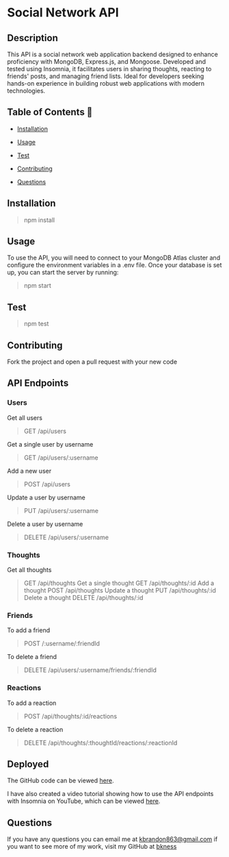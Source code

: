 # Social Network API

## Description 
This API is a social network web application backend designed to enhance proficiency with MongoDB, Express.js, and Mongoose. Developed and tested using Insomnia, it facilitates users in sharing thoughts, reacting to friends' posts, and managing friend lists. Ideal for developers seeking hands-on experience in building robust web applications with modern technologies.

## Table of Contents 📝

- [Installation](#installation)
- [Usage](#usage)
- [Test](#test)
- [Contributing](#contributing)

- [Questions](#questions-📝)

## Installation 
>npm install

## Usage
To use the API, you will need to connect to your MongoDB Atlas cluster and configure the environment variables in a .env file. Once your database is set up, you can start the server by running:

>npm start

## Test 

>npm test

## Contributing
Fork the project and open a pull request with your new code

## API Endpoints 

### Users
Get all users

>GET /api/users

Get a single user by username 

>GET /api/users/:username

Add a new user

>POST /api/users

Update a user by username

>PUT /api/users/:username

Delete a user by username

>DELETE /api/users/:username

### Thoughts
Get all thoughts
>GET /api/thoughts
Get a single thought
>GET /api/thoughts/:id
Add a thought
>POST /api/thoughts
Update a thought
>PUT /api/thoughts/:id
Delete a thought
>DELETE /api/thoughts/:id

### Friends
To add a friend 

>POST /:username/:friendId

To delete a friend

>DELETE /api/users/:username/friends/:friendId

### Reactions 
To add a reaction 

>POST /api/thoughts/:id/reactions

To delete a reaction

>DELETE /api/thoughts/:thoughtId/reactions/:reactionId

## Deployed 
The GitHub code can be viewed [here](https://github.com/bkness/Social-Network-API). 

I have also created a video tutorial showing how to use the API endpoints with Insomnia on YouTube, which can be viewed [here](https://www.youtube.com/watch?v=g3LsVPTANH0).


## Questions
If you have any questions you can email me at kbrandon863@gmail.com if you want to see more of my work, visit my GitHub at [bkness](https://github.com/bkness)
